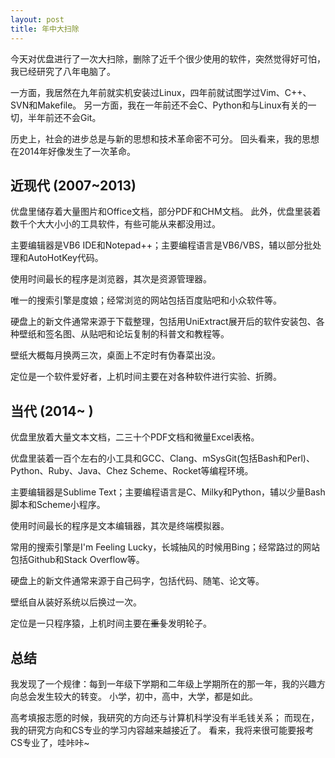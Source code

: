 ```yaml
---
layout: post
title: 年中大扫除
---
```

今天对优盘进行了一次大扫除，删除了近千个很少使用的软件，突然觉得好可怕，我已经研究了八年电脑了。

一方面，我居然在九年前就实机安装过Linux，四年前就试图学过Vim、C++、SVN和Makefile。
另一方面，我在一年前还不会C、Python和与Linux有关的一切，半年前还不会Git。

历史上，社会的进步总是与新的思想和技术革命密不可分。
回头看来，我的思想在2014年好像发生了一次革命。


## 近现代 (2007~2013)
优盘里储存着大量图片和Office文档，部分PDF和CHM文档。
此外，优盘里装着数千个大大小小的工具软件，有些可能从来都没用过。

主要编辑器是VB6 IDE和Notepad++；主要编程语言是VB6/VBS，辅以部分批处理和AutoHotKey代码。

使用时间最长的程序是浏览器，其次是资源管理器。

唯一的搜索引擎是度娘；经常浏览的网站包括百度贴吧和小众软件等。

硬盘上的新文件通常来源于下载整理，包括用UniExtract展开后的软件安装包、各种壁纸和签名图、从贴吧和论坛复制的科普文和教程等。

壁纸大概每月换两三次，桌面上不定时有伪春菜出没。

定位是一个软件爱好者，上机时间主要在对各种软件进行实验、折腾。


## 当代 (2014~ )
优盘里放着大量文本文档，二三十个PDF文档和微量Excel表格。

优盘里装着一百个左右的小工具和GCC、Clang、mSysGit(包括Bash和Perl)、Python、Ruby、Java、Chez Scheme、Rocket等编程环境。

主要编辑器是Sublime Text；主要编程语言是C、Milky和Python，辅以少量Bash脚本和Scheme小程序。

使用时间最长的程序是文本编辑器，其次是终端模拟器。

常用的搜索引擎是I'm Feeling Lucky，长城抽风的时候用Bing；经常路过的网站包括Github和Stack Overflow等。

硬盘上的新文件通常来源于自己码字，包括代码、随笔、论文等。

壁纸自从装好系统以后换过一次。

定位是一只程序猿，上机时间主要在~~重复~~发明轮子。


## 总结
我发现了一个规律：每到一年级下学期和二年级上学期所在的那一年，我的兴趣方向总会发生较大的转变。
小学，初中，高中，大学，都是如此。

高考填报志愿的时候，我研究的方向还与计算机科学没有半毛钱关系；
而现在，我的研究方向和CS专业的学习内容越来越接近了。
看来，我将来很可能要报考CS专业了，哇咔咔~
